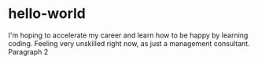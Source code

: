 # hello-world
I'm hoping to accelerate my career and learn how to be happy by learning coding. Feeling very unskilled right now, as just a management consultant.
Paragraph 2

